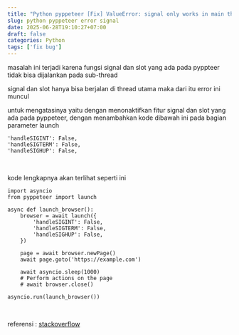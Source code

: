 ```yaml
---
title: "Python pyppeteer [Fix] ValueError: signal only works in main thread of the main interpreter"
slug: python pyppeteer error signal
date: 2025-06-28T19:10:27+07:00
draft: false
categories: Python 
tags: ['fix bug']
---
```


masalah ini terjadi karena fungsi signal dan slot yang ada pada pyppteer tidak bisa dijalankan pada sub-thread

signal dan slot hanya bisa berjalan di thread utama maka dari itu error ini muncul

untuk mengatasinya yaitu dengan menonaktifkan fitur signal dan slot yang ada pada pyppeteer, dengan menambahkan kode dibawah ini pada bagian parameter launch

```
'handleSIGINT': False,
'handleSIGTERM': False,
'handleSIGHUP': False,
```

&nbsp;

kode lengkapnya akan terlihat seperti ini 

```
import asyncio
from pyppeteer import launch

async def launch_browser():
    browser = await launch({
        'handleSIGINT': False,
        'handleSIGTERM': False,
        'handleSIGHUP': False,
    })

    page = await browser.newPage()
    await page.goto('https://example.com')

    await asyncio.sleep(1000)
    # Perform actions on the page
    # await browser.close()

asyncio.run(launch_browser())
```

&nbsp;

referensi : [stackoverflow](https://stackoverflow.com/questions/53679905/running-pyppeteer-in-flask-gives-valueerror-signal-only-works-in-main-thread)